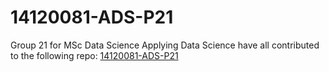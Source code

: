 # 14120081-ADS-P21

Group 21 for MSc Data Science Applying Data Science have all contributed to the following repo: [14120081-ADS-P21](https://github.com/yedijamessa/14120081-ADS-P21)
